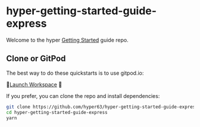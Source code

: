 # hyper-getting-started-guide-express

Welcome to the hyper [Getting Started](https://docs.hyper.io/getting-started) guide repo.  

## Clone or GitPod

The best way to do these quickstarts is to use gitpod.io:

🚀[Launch Workspace](https://gitpod.io/#https://github.com/hyper63/hyper-getting-started-guide-express) 🚀

If you prefer, you can clone the repo and install dependencies:

```bash
git clone https://github.com/hyper63/hyper-getting-started-guide-express.git
cd hyper-getting-started-guide-express
yarn
```
